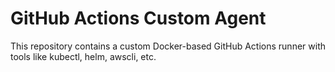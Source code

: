 # GitHub Actions Custom Agent

This repository contains a custom Docker-based GitHub Actions runner with tools like kubectl, helm, awscli, etc.
